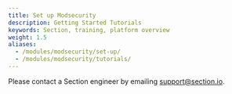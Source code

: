 ```yaml
---
title: Set up Modsecurity
description: Getting Started Tutorials
keywords: Section, training, platform overview
weight: 1.5
aliases:
  - /modules/modsecurity/set-up/
  - /modules/modsecurity/tutorials/
---
```


Please contact a Section engineer by emailing support@section.io.